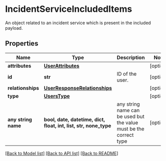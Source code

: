 # IncidentServiceIncludedItems

An object related to an incident service which is present in the included payload.
## Properties
Name | Type | Description | Notes
------------ | ------------- | ------------- | -------------
**attributes** | [**UserAttributes**](UserAttributes.md) |  | [optional] 
**id** | **str** | ID of the user. | [optional] 
**relationships** | [**UserResponseRelationships**](UserResponseRelationships.md) |  | [optional] 
**type** | [**UsersType**](UsersType.md) |  | [optional] 
**any string name** | **bool, date, datetime, dict, float, int, list, str, none_type** | any string name can be used but the value must be the correct type | [optional]

[[Back to Model list]](README.md#documentation-for-models) [[Back to API list]](README.md#documentation-for-api-endpoints) [[Back to README]](README.md)


